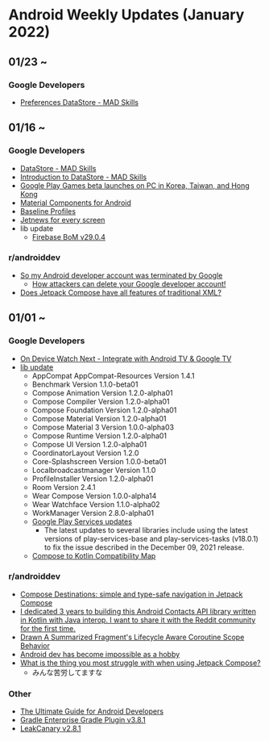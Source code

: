 # Android Weekly Updates (January 2022)

## 01/23 ~

### Google Developers

- [Preferences DataStore - MAD Skills](https://www.youtube.com/watch?v=kp53qL_O5gk)

## 01/16 ~

### Google Developers

- [DataStore - MAD Skills](youtube.com/watch?v=9ws-cJzlJkU)
- [Introduction to DataStore - MAD Skills](https://www.youtube.com/watch?v=mdQjuZbLv9Y)
- [Google Play Games beta launches on PC in Korea, Taiwan, and Hong Kong](https://android-developers.googleblog.com/2022/01/googleplaygames.html)
- [Material Components for Android](https://github.com/material-components/material-components-android)
- [Baseline Profiles](https://developer.android.com/studio/profile/baselineprofiles)
- [Jetnews for every screen](https://medium.com/androiddevelopers/jetnews-for-every-screen-4d8e7927752)
- lib update
  - [Firebase BoM v29.0.4](https://firebase.google.com/support/release-notes/android#2022-01-20)

### r/androiddev

- [So my Android developer account was terminated by Google](https://www.reddit.com/r/androiddev/comments/s93076/so_my_android_developer_account_was_terminated_by/)
  - [How attackers can delete your Google developer account!](https://www.reddit.com/r/androiddev/comments/mp9za4/how_attackers_can_delete_your_google_developer/)
- [Does Jetpack Compose have all features of traditional XML?](https://www.reddit.com/r/androiddev/comments/s8i3m2/does_jetpack_compose_have_all_features_of/ )

## 01/01 ~

### Google Developers

- [On Device Watch Next - Integrate with Android TV & Google TV](https://www.youtube.com/watch?v=QFMIP5GOo70)
- [lib update](https://developer.android.com/jetpack/androidx/versions/all-channel#january_12_2022)
  - AppCompat AppCompat-Resources Version 1.4.1
  - Benchmark Version 1.1.0-beta01
  - Compose Animation Version 1.2.0-alpha01
  - Compose Compiler Version 1.2.0-alpha01
  - Compose Foundation Version 1.2.0-alpha01
  - Compose Material Version 1.2.0-alpha01
  - Compose Material 3 Version 1.0.0-alpha03
  - Compose Runtime Version 1.2.0-alpha01
  - Compose UI Version 1.2.0-alpha01
  - CoordinatorLayout Version 1.2.0
  - Core-Splashscreen Version 1.0.0-beta01
  - Localbroadcastmanager Version 1.1.0
  - ProfileInstaller Version 1.2.0-alpha01
  - Room Version 2.4.1
  - Wear Compose Version 1.0.0-alpha14
  - Wear Watchface Version 1.1.0-alpha02
  - WorkManager Version 2.8.0-alpha01
  - [Google Play Services updates](https://developers.google.com/android/guides/releases)
    - The latest updates to several libraries include using the latest versions of play-services-base and play-services-tasks (v18.0.1) to fix the issue described in the December 09, 2021 release.
  - [Compose to Kotlin Compatibility Map](https://developer.android.com/jetpack/androidx/releases/compose-kotlin)

### r/androiddev

- [Compose Destinations: simple and type-safe navigation in Jetpack Compose](https://www.reddit.com/r/androiddev/comments/rzsw78/compose_destinations_simple_and_typesafe/)
- [I dedicated 3 years to building this Android Contacts API library written in Kotlin with Java interop. I want to share it with the Reddit community for the first time.](https://www.reddit.com/r/androiddev/comments/rz370s/i_dedicated_3_years_to_building_this_android/)
- [Drawn A Summarized Fragment's Lifecycle Aware Coroutine Scope Behavior](https://www.reddit.com/r/androiddev/comments/ryv6fu/drawn_a_summarized_fragments_lifecycle_aware/)
- [Android dev has become impossible as a hobby](https://www.reddit.com/r/androiddev/comments/rybndr/android_dev_has_become_impossible_as_a_hobby/)
- [What is the thing you most struggle with when using Jetpack Compose?](https://www.reddit.com/r/androiddev/comments/rxmb0z/what_is_the_thing_you_most_struggle_with_when/)
  - みんな苦労してますな

### Other

- [The Ultimate Guide for Android Developers](https://androidtopics.dipien.com/the-ultimate-guide-for-android-developers-b11268ed21f7)
- [Gradle Enterprise Gradle Plugin v3.8.1](https://docs.gradle.com/enterprise/gradle-plugin/#release_history)
- [LeakCanary v2.8.1](https://square.github.io/leakcanary/changelog/)